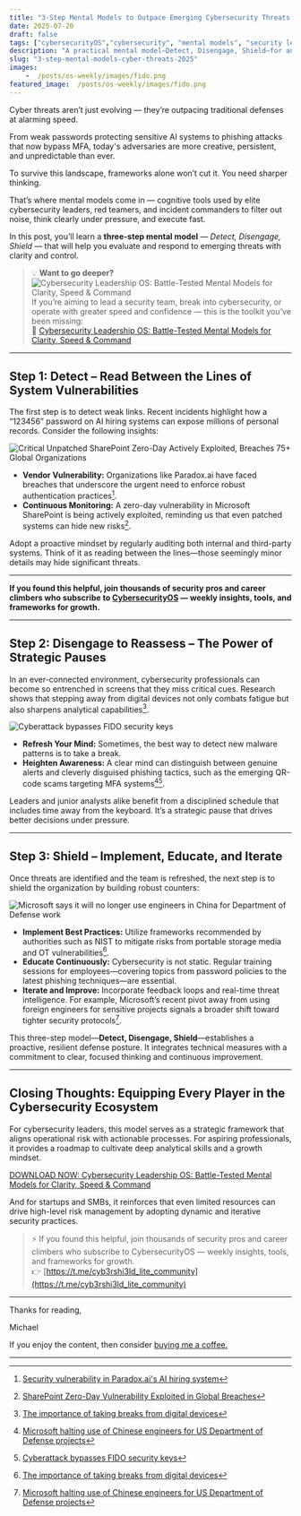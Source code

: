 ```yaml
---
title: "3-Step Mental Models to Outpace Emerging Cybersecurity Threats in 2025"
date: 2025-07-20
draft: false
tags: ["cybersecurityOS","cybersecurity", "mental models", "security leadership", "emerging threats"]
description: "A practical mental model—Detect, Disengage, Shield—for anticipating and responding to fast-evolving cyber threats. Designed for CISOs, security teams, and career climbers."
slug: "3-step-mental-models-cyber-threats-2025"
images:
    -  /posts/os-weekly/images/fido.png
featured_image:  /posts/os-weekly/images/fido.png
---
```

Cyber threats aren’t just evolving — they’re outpacing traditional defenses at alarming speed.  

From weak passwords protecting sensitive AI systems to phishing attacks that now bypass MFA, today's adversaries are more creative, persistent, and unpredictable than ever.

To survive this landscape, frameworks alone won’t cut it. You need sharper thinking.

That’s where mental models come in — cognitive tools used by elite cybersecurity leaders, red teamers, and incident commanders to filter out noise, think clearly under pressure, and execute fast.

In this post, you’ll learn a **three-step mental model** — _Detect, Disengage, Shield_ — that will help you evaluate and respond to emerging threats with clarity and control.

> 💡 **Want to go deeper?**
> ![Cybersecurity Leadership OS: Battle-Tested Mental Models for Clarity, Speed & Command](/posts/os-weekly/images/leadershipos.png)
> If you’re aiming to lead a security team, break into cybersecurity, or operate with greater speed and confidence — this is the toolkit you’ve been missing:  
> 🔗 [Cybersecurity Leadership OS: Battle-Tested Mental Models for Clarity, Speed & Command](http://store.cybersecurityos.net/l/cybersecurity-leadership-os)

---

## Step 1: Detect – Read Between the Lines of System Vulnerabilities

The first step is to detect weak links. Recent incidents highlight how a “123456” password on AI hiring systems can expose millions of personal records. Consider the following insights:

![Critical Unpatched SharePoint Zero-Day Actively Exploited, Breaches 75+ Global Organizations](/posts/os-weekly/images/sharepointzeroday.png)

- **Vendor Vulnerability:** Organizations like Paradox.ai have faced breaches that underscore the urgent need to enforce robust authentication practices[^1].  
- **Continuous Monitoring:** A zero-day vulnerability in Microsoft SharePoint is being actively exploited, reminding us that even patched systems can hide new risks[^2].

Adopt a proactive mindset by regularly auditing both internal and third-party systems. Think of it as reading between the lines—those seemingly minor details may hide significant threats.

---

**If you found this helpful, join thousands of security pros and career climbers who subscribe to [**CybersecurityOS**](https://t.me/cyb3rshi3ld_lite_community) — weekly insights, tools, and frameworks for growth.**

---

## Step 2: Disengage to Reassess – The Power of Strategic Pauses

In an ever-connected environment, cybersecurity professionals can become so entrenched in screens that they miss critical cues. Research shows that stepping away from digital devices not only combats fatigue but also sharpens analytical capabilities[^3].

![Cyberattack bypasses FIDO security keys](/posts/os-weekly/images/fido.png)

- **Refresh Your Mind:** Sometimes, the best way to detect new malware patterns is to take a break.  
- **Heighten Awareness:** A clear mind can distinguish between genuine alerts and cleverly disguised phishing tactics, such as the emerging QR-code scams targeting MFA systems[^4][^5].

Leaders and junior analysts alike benefit from a disciplined schedule that includes time away from the keyboard. It’s a strategic pause that drives better decisions under pressure.

---

## Step 3: Shield – Implement, Educate, and Iterate

Once threats are identified and the team is refreshed, the next step is to shield the organization by building robust counters:

![Microsoft says it will no longer use engineers in China for Department of Defense work](/posts/os-weekly/images/microsofthiringdod.png)

- **Implement Best Practices:** Utilize frameworks recommended by authorities such as NIST to mitigate risks from portable storage media and OT vulnerabilities[^3].  
- **Educate Continuously:** Cybersecurity is not static. Regular training sessions for employees—covering topics from password policies to the latest phishing techniques—are essential.  
- **Iterate and Improve:** Incorporate feedback loops and real-time threat intelligence. For example, Microsoft’s recent pivot away from using foreign engineers for sensitive projects signals a broader shift toward tighter security protocols[^4].

This three-step model—**Detect, Disengage, Shield**—establishes a proactive, resilient defense posture. It integrates technical measures with a commitment to clear, focused thinking and continuous improvement.

---

## Closing Thoughts: Equipping Every Player in the Cybersecurity Ecosystem

For cybersecurity leaders, this model serves as a strategic framework that aligns operational risk with actionable processes. For aspiring professionals, it provides a roadmap to cultivate deep analytical skills and a growth mindset.

[DOWNLOAD NOW: Cybersecurity Leadership OS: Battle-Tested Mental Models for Clarity, Speed & Command](https://cybersecurityos.gumroad.com/l/cybersecurity-leadership-os)

And for startups and SMBs, it reinforces that even limited resources can drive high-level risk management by adopting dynamic and iterative security practices.

> ⚡️ If you found this helpful, join thousands of security pros and career climbers who subscribe to CybersecurityOS — weekly insights, tools, and frameworks for growth.  
👉 [https://t.me/cyb3rshi3ld_lite_community](https://t.me/cyb3rshi3ld_lite_community)

---
Thanks for reading,

Michael

If you enjoy the content, then consider [buying me a coffee.](https://store.cybersecurityos.net/coffee)

---

[^1]: [Security vulnerability in Paradox.ai's AI hiring system](https://krebsonsecurity.com/2025/07/poor-passwords-tattle-on-ai-hiring-bot-maker-paradox-ai/)  
[^2]: [SharePoint Zero-Day Vulnerability Exploited in Global Breaches](https://thehackernews.com/2025/07/critical-microsoft-sharepoint-flaw.html)  
[^3]: [The importance of taking breaks from digital devices](https://blog.talosintelligence.com/this-is-your-sign-to-step-away-from-the-keyboard/)  
[^4]: [Microsoft halting use of Chinese engineers for US Department of Defense projects](https://techcrunch.com/2025/07/19/microsoft-says-it-will-no-longer-use-engineers-in-china-for-department-of-defense-work/)  
[^5]: [Cyberattack bypasses FIDO security keys](https://www.darkreading.com/remote-workforce/poisonseed-attacker-fido-keys)
